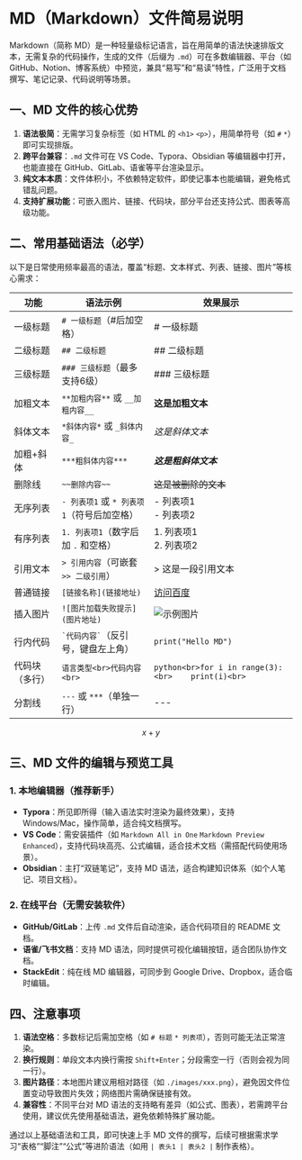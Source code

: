 # MD（Markdown）文件简易说明
Markdown（简称 MD）是一种轻量级标记语言，旨在用简单的语法快速排版文本，无需复杂的代码操作，生成的文件（后缀为 `.md`）可在多数编辑器、平台（如 GitHub、Notion、博客系统）中预览，兼具“易写”和“易读”特性，广泛用于文档撰写、笔记记录、代码说明等场景。


## 一、MD 文件的核心优势
1. **语法极简**：无需学习复杂标签（如 HTML 的 `<h1>` `<p>`），用简单符号（如 `#` `*`）即可实现排版。
2. **跨平台兼容**：`.md` 文件可在 VS Code、Typora、Obsidian 等编辑器中打开，也能直接在 GitHub、GitLab、语雀等平台渲染显示。
3. **纯文本本质**：文件体积小，不依赖特定软件，即使记事本也能编辑，避免格式错乱问题。
4. **支持扩展功能**：可嵌入图片、链接、代码块，部分平台还支持公式、图表等高级功能。


## 二、常用基础语法（必学）
以下是日常使用频率最高的语法，覆盖“标题、文本样式、列表、链接、图片”等核心需求：

| 功能         | 语法示例                          | 效果展示                  |
|--------------|-----------------------------------|---------------------------|
| 一级标题     | `# 一级标题`（#后加空格）         | # 一级标题                |
| 二级标题     | `## 二级标题`                     | ## 二级标题               |
| 三级标题     | `### 三级标题`（最多支持6级）     | ### 三级标题               |
| 加粗文本     | `**加粗内容**` 或 `__加粗内容__`  | **这是加粗文本**          |
| 斜体文本     | `*斜体内容*` 或 `_斜体内容_`      | *这是斜体文本*            |
| 加粗+斜体    | `***粗斜体内容***`                | ***这是粗斜体文本***      |
| 删除线       | `~~删除内容~~`                    | ~~这是被删除的文本~~      |
| 无序列表     | `- 列表项1` 或 `* 列表项1`（符号后加空格） | - 列表项1<br>- 列表项2 |
| 有序列表     | `1. 列表项1`（数字后加 `.` 和空格） | 1. 列表项1<br>2. 列表项2 |
| 引用文本     | `> 引用内容`（可嵌套 `>> 二级引用`） | > 这是一段引用文本        |
| 普通链接     | `[链接名称](链接地址)`            | [访问百度](https://www.baidu.com) |
| 插入图片     | `![图片加载失败提示](图片地址)`   | ![示例图片](https://via.placeholder.com/100) |
| 行内代码     | `` `代码内容` ``（反引号，键盘左上角） | `print("Hello MD")` |
| 代码块（多行）| ```语言类型<br>代码内容<br>``` | ```python<br>for i in range(3):<br>    print(i)<br>``` |
| 分割线       | `---` 或 `***`（单独一行）        | ---                      |


$$x+y$$

## 三、MD 文件的编辑与预览工具
### 1. 本地编辑器（推荐新手）
- **Typora**：所见即所得（输入语法实时渲染为最终效果），支持 Windows/Mac，操作简单，适合纯文档撰写。
- **VS Code**：需安装插件（如 `Markdown All in One` `Markdown Preview Enhanced`），支持代码块高亮、公式编辑，适合技术文档（需搭配代码使用场景）。
- **Obsidian**：主打“双链笔记”，支持 MD 语法，适合构建知识体系（如个人笔记、项目文档）。

### 2. 在线平台（无需安装软件）
- **GitHub/GitLab**：上传 `.md` 文件后自动渲染，适合代码项目的 README 文档。
- **语雀/飞书文档**：支持 MD 语法，同时提供可视化编辑按钮，适合团队协作文档。
- **StackEdit**：纯在线 MD 编辑器，可同步到 Google Drive、Dropbox，适合临时编辑。


## 四、注意事项
1. **语法空格**：多数标记后需加空格（如 `# 标题` `* 列表项`），否则可能无法正常渲染。
2. **换行规则**：单段文本内换行需按 `Shift+Enter`；分段需空一行（否则会视为同一行）。
3. **图片路径**：本地图片建议用相对路径（如 `./images/xxx.png`），避免因文件位置变动导致图片失效；网络图片需确保链接有效。
4. **兼容性**：不同平台对 MD 语法的支持略有差异（如公式、图表），若需跨平台使用，建议优先使用基础语法，避免依赖特殊扩展功能。


通过以上基础语法和工具，即可快速上手 MD 文件的撰写，后续可根据需求学习“表格”“脚注”“公式”等进阶语法（如用 `| 表头1 | 表头2 |` 制作表格）。